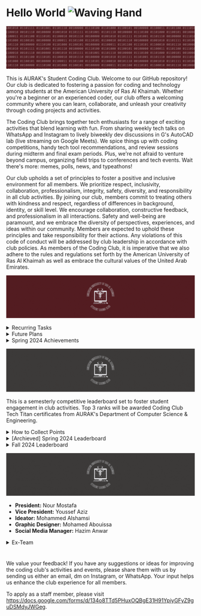 # Hello World <img src="https://raw.githubusercontent.com/Tarikul-Islam-Anik/Animated-Fluent-Emojis/master/Emojis/Hand%20gestures/Waving%20Hand.png" alt="Waving Hand" width="30" height="30" />
![](motto.gif)

This is AURAK's Student Coding Club. Welcome to our GitHub repository! Our club is dedicated to fostering a passion for coding and technology among students at the American University of Ras Al Khaimah. Whether you're a beginner or an experienced coder, our club offers a welcoming community where you can learn, collaborate, and unleash your creativity through coding projects and activities.

The Coding Club brings together tech enthusiasts for a range of exciting activities that blend learning with fun. From sharing weekly tech talks on WhatsApp and Instagram to lively biweekly dev discussions in G's AutoCAD lab (live streaming on Google Meets). We spice things up with coding competitions, handy tech tool recommendations, and review sessions during midterm and final exam periods. Plus, we're not afraid to venture beyond campus, organizing field trips to conferences and tech events. Wait there's more: memes, polls, news, and typeathons!

Our club upholds a set of principles to foster a positive and inclusive environment for all members. We prioritize respect, inclusivity, collaboration, professionalism, integrity, safety, diversity, and responsibility in all club activities. By joining our club, members commit to treating others with kindness and respect, regardless of differences in background, identity, or skill level. We encourage collaboration, constructive feedback, and professionalism in all interactions. Safety and well-being are paramount, and we embrace the diversity of perspectives, experiences, and ideas within our community. Members are expected to uphold these principles and take responsibility for their actions. Any violations of this code of conduct will be addressed by club leadership in accordance with club policies. As members of the Coding Club, it is imperative that we also adhere to the rules and regulations set forth by the American University of Ras Al Khaimah as well as embrace the cultural values of the United Arab Emirates.

![](plans.gif)

<details>
  <summary> Recurring Tasks</summary>

  - [ ] Prepping the Tech Talk Whatsapp post (news - announcements - questions). [@Youssef](https://github.com/YoussefAzizeldin)
  - [ ] Prepping materials, spotlight project, agenda, and activities for the weekly Dev Discussion.
  - [ ] Staying active on socials. [@Hazim](https://github.com/win-x-u-r)
  - [ ] Submit budget and clearance requests to the Club Committee & Student Government Association to announce activities. [@Nour](https://github.com/Nour-MK)
  - [ ] Collecting resources to recommend. [@Shamsi](https://github.com/M-Alshamsi)
  - [ ] Requesting Coding Club Tech Titans certificates semesterly. [@Nour](https://github.com/Nour-MK)
  - [ ] Requesting midterm and final practice exams from department faculty semesterly to hold course review sessions.
  - [ ] Updating the leaderboard weekly. [@Nour](https://github.com/Nour-MK)
</details>

<details>
  <summary> Future Plans </summary>

  - [ ] Host the signature event of the 2nd club relaunch.
  - [ ] Compile a list of all websites on which the @aurak handle is recognizable as a student email (educational privileges).
  - [ ] Compile important research papers for dev discussions.
  - [ ] Request appreciation certificates for all management members.
  - [ ] Request volunteers for the programming languages introductory A4 posters.
  - [ ] Organize an event with an outside speaker.
  - [ ] Organize a debugging workshop.
  - [ ] Organize an API workshop.
  - [ ] Organize a dependency management workshop.
  - [ ] Organize a documentation reading and navigation workshop.
  - [ ] Organize short, recurring, time-limited online competitions (leaderboard?)
  - [ ] Finalize the middle section of the Computer Science & Engineering board renovation.
</details>

<details>
  <summary> Spring 2024 Achievements </summary>

- [x] Renovate club's pfp, logo, poster, Tech Talk template, and Dev Discussions agenda template.
- [x] Establish an online presence on Github, Instagram, and TikTok.
- [x] Advertise vacant positions. (x3) 
- [x] Hire a Graphic Designer. [@Abouissa](https://github.com/Mohamed-Abouissa)
- [x] Hire an Ideator. [@Shamsi](https://github.com/M-Alshamsi)
- [x] Hire a Social Media Manager. [@Hazim](https://github.com/win-x-u-r)
- [x] Obtain an email handle.
- [x] Acquire department faculty sponsors.
- [x] Establish Tech Talks: the weekly news, announcements, projects, polls, and memes post.
- [x] Establish Dev Discussions: the fortnightly meet-ups (irl or online) where we cover some CS topics theoretically, showcase an application project of them, and engage the guests through various practical activities.

**Total number of Tech Talks posted: 7**

**Total number of Dev Discussions hosted: 2**

**Total number of Review Rounds posted: 0**

**Total number of Events organized: 0**

**Total amount of budget used: 0 AED**
</details>


![](leaderboard-header.gif)

This is a semesterly competitive leaderboard set to foster student engagement in club activities. Top 3 ranks will be awarded Coding Club Tech Titan certificates from AURAK's Department of Computer Science & Engineering.

<details>
  <summary> How to Collect Points</summary>

- **(5 pts)** for voting on weekly Tech Talk polls.
- **(10 pts)** for getting featured in the programming memes competition.
- **(10 pts)** for attending fortnightly Dev Discussions.
- **(10 pts)** for engaging in any requested volunteering activities.
- **(15 pts)** for getting 1st place in typeathons.
- **(15 pts)** for getting 1st place in a mentimeter question.
- **(15 pts)** for participating in official coding club competitions.
- **(20 pts)** for submitting a project to showcase in Dev Discussions.
- **(25 pts)** for winning a 1st, 2nd, or 3rd place in official coding club competitions.
</details>

<details>
  <summary>[Archieved] Spring 2024 Leaderboard</summary>

| Rank | Member     | Score |
|:----:|:----------:|:-----:|
|🏆| **Ahmed Abuhajjaj**   | **55** |
|🥈| **Muhammad Mbarak**  | **40** |
|🥈| **Maram Sabri**  | **40** |
|🥉| **Abdulghani Sabbagh**  | **35** |
| **4**| **Zohaa Khan** | **30** |
| **5**| **Fares Masarani**  | **20** |
| **5**| **Hinad Fransis**  | **20** |
| **6**| **Urita Sadallah**| **15** |
| **6**| **Abdullah Yousef**  | **15** |
| **6**| **Asma Aldhaibani**  | **15** |
| **7**| **Lina Abdalmajeed**  | **10** |
| **7**|  **Abin Devarajan**  | **10** |
| **7**| **Nada Mohamed**  | **10** |
| **8**| **Yousef Al Hayek**  | **5** |
| **8**| **Kirubel Mamo**  | **5** |
| **8**| **Abdelrahman Ahmed**  | **5** |
| **8**| **Aqsa Malik**  | **5** |
| **8**| **Ahaad Seif**  | **5** |

</details>

<details>
  <summary>Fall 2024 Leaderboard</summary>

| Rank | Member     | Score |
|:----:|:----------:|:-----:|
|🏆| **Abdulghani Sabbagh**  | **60** |

</details>

![](staff-header.gif)
- **President:** Nour Mostafa
- **Vice President:** Youssef Aziz
- **Ideator:** Mohammed Alshamsi
- **Graphic Designer:** Mohamed Abouissa
- **Social Media Manager:** Hazim Anwar

<details>
  <summary>Ex-Team</summary>

- **President:** Hinad Fransis
- **Vice President:** Ghaleb Aldoboni
- **Executive:** Mai Mansour
- **Executive:** Mazin Khider
</details>
  
#

We value your feedback! If you have any suggestions or ideas for improving the coding club's activities and events, please share them with us by sending us either an email, dm on Instagram, or WhatsApp. Your input helps us enhance the club experience for all members.

To apply as a staff member, please visit https://docs.google.com/forms/d/134o8TTd5PHuxOQBgE31H91YpiyGFyZ9guDSMdyJWGeg.
